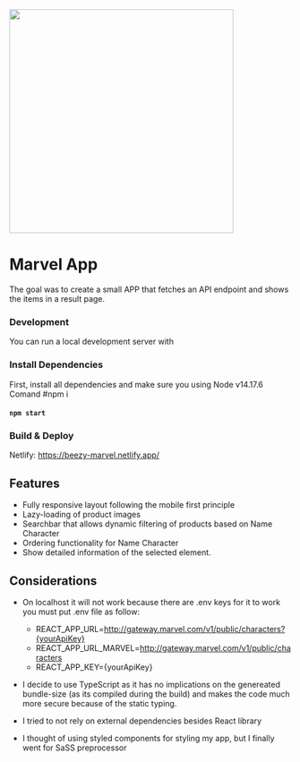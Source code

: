 <img  src="./public/marvel.gif" hight="400" width="400">

# Marvel App

The goal was to create a small APP that fetches an API endpoint and shows the items in a result page.

### Development

You can run a local development server with

### Install Dependencies

First, install all dependencies and make sure you using Node v14.17.6
Comand #npm i

#### `npm start`

### Build & Deploy

Netlify: https://beezy-marvel.netlify.app/

## Features

- Fully responsive layout following the mobile first principle
- Lazy-loading of product images
- Searchbar that allows dynamic filtering of products based on Name Character
- Ordering functionality for Name Character
- Show detailed information of the selected element.

## Considerations

- On localhost it will not work because there are .env keys for it to work you must put .env file as follow:

  - REACT_APP_URL=http://gateway.marvel.com/v1/public/characters?{yourApiKey}
  - REACT_APP_URL_MARVEL=http://gateway.marvel.com/v1/public/characters
  - REACT_APP_KEY={yourApiKey}

- I decide to use TypeScript as it has no implications on the genereated bundle-size (as its compiled during the build) and makes the code much more secure because of the static typing.
- I tried to not rely on external dependencies besides React library
- I thought of using styled components for styling my app, but I finally went for SaSS preprocessor
